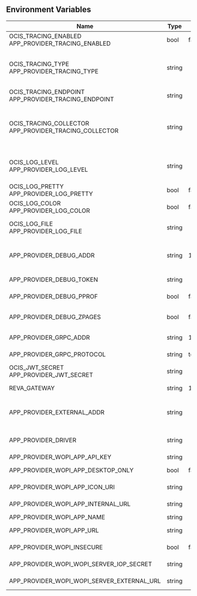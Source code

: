 ## Environment Variables

| Name | Type | Default Value | Description |
|------|------|---------------|-------------|
| OCIS_TRACING_ENABLED<br/>APP_PROVIDER_TRACING_ENABLED | bool | false | Activates tracing.|
| OCIS_TRACING_TYPE<br/>APP_PROVIDER_TRACING_TYPE | string |  | The type of tracing. Defaults to "", which is the same as "jaeger". Allowed tracing types are "jaeger" and "" as of now.|
| OCIS_TRACING_ENDPOINT<br/>APP_PROVIDER_TRACING_ENDPOINT | string |  | The endpoint of the tracing agent.|
| OCIS_TRACING_COLLECTOR<br/>APP_PROVIDER_TRACING_COLLECTOR | string |  | The HTTP endpoint for sending spans directly to a collector, i.e. http://jaeger-collector:14268/api/traces. Only used if the tracing endpoint is unset.|
| OCIS_LOG_LEVEL<br/>APP_PROVIDER_LOG_LEVEL | string |  | The log level. Valid values are: "panic", "fatal", "error", "warn", "info", "debug", "trace".|
| OCIS_LOG_PRETTY<br/>APP_PROVIDER_LOG_PRETTY | bool | false | Activates pretty log output.|
| OCIS_LOG_COLOR<br/>APP_PROVIDER_LOG_COLOR | bool | false | Activates colorized log output.|
| OCIS_LOG_FILE<br/>APP_PROVIDER_LOG_FILE | string |  | The path to the log file. Activates logging to this file if set.|
| APP_PROVIDER_DEBUG_ADDR | string | 127.0.0.1:9165 | Bind address of the debug server, where metrics, health, config and debug endpoints will be exposed.|
| APP_PROVIDER_DEBUG_TOKEN | string |  | Token to secure the metrics endpoint|
| APP_PROVIDER_DEBUG_PPROF | bool | false | Enables pprof, which can be used for profiling|
| APP_PROVIDER_DEBUG_ZPAGES | bool | false | Enables zpages, which can  be used for collecting and viewing traces in-memory.|
| APP_PROVIDER_GRPC_ADDR | string | 127.0.0.1:9164 | The address of the grpc service.|
| APP_PROVIDER_GRPC_PROTOCOL | string | tcp | The transport protocol of the grpc service.|
| OCIS_JWT_SECRET<br/>APP_PROVIDER_JWT_SECRET | string |  | The secret to mint and validate jwt tokens.|
| REVA_GATEWAY | string | 127.0.0.1:9142 | The CS3 gateway endpoint.|
| APP_PROVIDER_EXTERNAL_ADDR | string |  | Address of the app provider, where the gateway service can reach it.|
| APP_PROVIDER_DRIVER | string |  | Driver, which the app provider uses. Only "wopi" is supported as of now.|
| APP_PROVIDER_WOPI_APP_API_KEY | string |  | API key for the wopi app.|
| APP_PROVIDER_WOPI_APP_DESKTOP_ONLY | bool | false | Offer this app only on desktop.|
| APP_PROVIDER_WOPI_APP_ICON_URI | string |  | URI to an app icon to be used by clients.|
| APP_PROVIDER_WOPI_APP_INTERNAL_URL | string |  | Internal URL to the app, eg in your DMZ.|
| APP_PROVIDER_WOPI_APP_NAME | string |  | Human readable app name.|
| APP_PROVIDER_WOPI_APP_URL | string |  | URL for end users to access the app.|
| APP_PROVIDER_WOPI_INSECURE | bool | false | Allow insecure connections to the app.|
| APP_PROVIDER_WOPI_WOPI_SERVER_IOP_SECRET | string |  | Shared secret of the CS3org WOPI server.|
| APP_PROVIDER_WOPI_WOPI_SERVER_EXTERNAL_URL | string |  | External url of the CS3org WOPI server.|